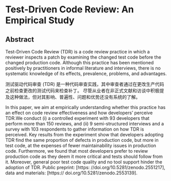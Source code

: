 # Test-Driven Code Review: An Empirical Study

## Abstract

Test-Driven Code Review (TDR) is a code review practice in which a reviewer inspects a patch by examining the changed test code before the changed production code. Although this practice has been mentioned positively by practitioners in informal literature and interviews, there is no systematic knowledge of its effects, prevalence, problems, and advantages.

测试驱动代码审查 (TDR) 是一种代码审查实践，其中审查者通过在更改生产代码之前检查更改的测试代码来检查补丁。 尽管从业者在非正式文献和访谈中积极提及这种做法，但对其影响、普遍性、问题和优势还没有系统的了解。

In this paper, we aim at empirically understanding whether this practice has an effect on code review effectiveness and how developers’ perceive TDR.We conduct (i) a controlled experiment with 93 developers that perform more than 150 reviews, and (ii) 9 semi-structured interviews and a survey with 103 respondents to gather information on how TDR is perceived. Key results from the experiment show that developers adopting TDR find the same proportion of defects in production code, but more in test code, at the expenses of fewer maintainability issues in production code. Furthermore, we found that most developers prefer to review production code as they deem it more critical and tests should follow from it. Moreover, general poor test code quality and no tool support hinder the adoption of TDR. Public preprint: [https: //doi.org/10.5281/zenodo.2551217], data and materials: [https:// doi.org/10.5281/zenodo.2553139].

